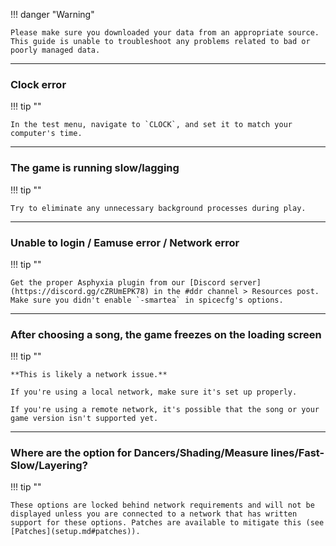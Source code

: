 !!! danger "Warning"

	Please make sure you downloaded your data from an appropriate source.
	This guide is unable to troubleshoot any problems related to bad or poorly managed data.

---
### Clock error

!!! tip ""

	In the test menu, navigate to `CLOCK`, and set it to match your computer's time.

---
### The game is running slow/lagging

!!! tip ""

	Try to eliminate any unnecessary background processes during play.

---
### Unable to login / Eamuse error / Network error

!!! tip ""

	Get the proper Asphyxia plugin from our [Discord server](https://discord.gg/cZRUmEPK78) in the #ddr channel > Resources post.
	Make sure you didn't enable `-smartea` in spicecfg's options.

---
### After choosing a song, the game freezes on the loading screen

!!! tip ""

	**This is likely a network issue.**
	
	If you're using a local network, make sure it's set up properly.
	
	If you're using a remote network, it's possible that the song or your game version isn't supported yet.

---
### Where are the option for Dancers/Shading/Measure lines/Fast-Slow/Layering?

!!! tip ""

	These options are locked behind network requirements and will not be displayed unless you are connected to a network that has written support for these options. Patches are available to mitigate this (see [Patches](setup.md#patches)).